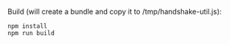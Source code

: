 Build (will create a bundle and copy it to /tmp/handshake-util.js):

    npm install
    npm run build
